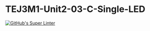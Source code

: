 # TEJ3M1-Unit2-03-C-Single-LED

[![GitHub's Super Linter](https://github.com/liam-fletcher1/TEJ3M1-Unit2-03-C-Single-LED/workflows/GitHub's%20Super%20Linter/badge.svg)](https://github.com/liam-fletcher1/TEJ3M1-Unit2-03-C-Single-LED/actions)
